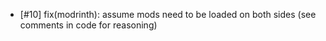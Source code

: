 - [#10] fix(modrinth): assume mods need to be loaded on both sides (see comments in code for reasoning)
